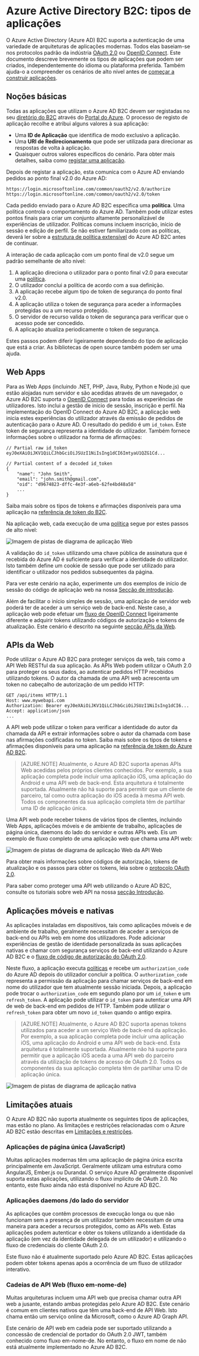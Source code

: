 <properties
    pageTitle="Azure AD B2C | Microsoft Azure"
    description="Os tipos de aplicações que pode criar no Azure Active Directory B2C."
    services="active-directory-b2c"
    documentationCenter=""
    authors="dstrockis"
    manager="msmbaldwin"
    editor=""/>

<tags
    ms.service="active-directory-b2c"
    ms.workload="identity"
    ms.tgt_pltfrm="na"
    ms.devlang="na"
    ms.topic="hero-article"
    ms.date="07/22/2016"
    ms.author="dastrock"/>

# Azure Active Directory B2C: tipos de aplicações

O Azure Active Directory (Azure AD) B2C suporta a autenticação de uma variedade de arquiteturas de aplicações modernas. Todos elas baseiam-se nos protocolos padrão da indústria [OAuth 2.0](active-directory-b2c-reference-protocols.md) ou [OpenID Connect](active-directory-b2c-reference-protocols.md). Este documento descreve brevemente os tipos de aplicações que podem ser criados, independentemente do idioma ou plataforma preferida. Também ajuda-o a compreender os cenários de alto nível antes de [começar a construir aplicações](active-directory-b2c-overview.md#getting-started).

## Noções básicas
Todas as aplicações que utilizam o Azure AD B2C devem ser registadas no seu [diretório do B2C](active-directory-b2c-get-started.md) através do [Portal do Azure](https://portal.azure.com/). O processo de registo de aplicação recolhe e atribui alguns valores à sua aplicação:

- Uma **ID de Aplicação** que identifica de modo exclusivo a aplicação.
- Uma **URI de Redirecionamento** que pode ser utilizada para direcionar as respostas de volta à aplicação.
- Quaisquer outros valores específicos do cenário. Para obter mais detalhes, saiba como [registar uma aplicação](active-directory-b2c-app-registration.md).

Depois de registar a aplicação, esta comunica com o Azure AD enviando pedidos ao ponto final v2.0 do Azure AD:

```
https://login.microsoftonline.com/common/oauth2/v2.0/authorize
https://login.microsoftonline.com/common/oauth2/v2.0/token
```

Cada pedido enviado para o Azure AD B2C especifica uma **política**. Uma política controla o comportamento do Azure AD. Também pode utilizar estes pontos finais para criar um conjunto altamente personalizável de experiências de utilizador. Políticas comuns incluem inscrição, início de sessão e edição de perfil. Se não estiver familiarizado com as políticas, deverá ler sobre a [estrutura de política extensível](active-directory-b2c-reference-policies.md) do Azure AD B2C antes de continuar.

A interação de cada aplicação com um ponto final de v2.0 segue um padrão semelhante de alto nível:

1. A aplicação direciona o utilizador para o ponto final v2.0 para executar uma [política](active-directory-b2c-reference-policies.md).
2. O utilizador conclui a política de acordo com a sua definição.
4. A aplicação recebe algum tipo de token de segurança do ponto final v2.0.
5. A aplicação utiliza o token de segurança para aceder a informações protegidas ou a um recurso protegido.
6. O servidor de recurso valida o token de segurança para verificar que o acesso pode ser concedido.
7. A aplicação atualiza periodicamente o token de segurança.

<!-- TODO: Need a page for libraries to link to -->
Estes passos podem diferir ligeiramente dependendo do tipo de aplicação que está a criar. As bibliotecas de open source também podem ser uma ajuda.

## Web Apps
Para as Web Apps (incluindo .NET, PHP, Java, Ruby, Python e Node.js) que estão alojadas num servidor e são acedidas através de um navegador, o Azure AD B2C suporta o [OpenID Connect](active-directory-b2c-reference-protocols.md) para todas as experiências de utilizadores. Isto inclui a gestão de início de sessão, inscrição e perfil. Na implementação do OpenID Connect do Azure AD B2C, a aplicação web inicia estes experiências do utilizador através da emissão de pedidos de autenticação para o Azure AD. O resultado do pedido é um `id_token`. Este token de segurança representa a identidade do utilizador. Também fornece informações sobre o utilizador na forma de afirmações:

```
// Partial raw id_token
eyJ0eXAiOiJKV1QiLCJhbGciOiJSUzI1NiIsIng1dCI6ImtyaU1QZG1Cd...

// Partial content of a decoded id_token
{
    "name": "John Smith",
    "email": "john.smith@gmail.com",
    "oid": "d9674823-dffc-4e3f-a6eb-62fe4bd48a58"
    ...
}
```

Saiba mais sobre os tipos de tokens e afirmações disponíveis para uma aplicação na [referência de token do B2C](active-directory-b2c-reference-tokens.md).

Na aplicação web, cada execução de uma [política](active-directory-b2c-reference-policies.md) segue por estes passos de alto nível:

![Imagem de pistas de diagrama de aplicação Web](./media/active-directory-b2c-apps/webapp.png)

A validação do `id_token` utilizando uma chave pública de assinatura que é recebida do Azure AD é suficiente para verificar a identidade do utilizador. Isto também define um cookie de sessão que pode ser utilizado para identificar o utilizador nos pedidos subsequentes da página.

Para ver este cenário na ação, experimente um dos exemplos de início de sessão do código de aplicação web na nossa [Secção de introdução](active-directory-b2c-overview.md#getting-started).

Além de facilitar o início simples de sessão, uma aplicação de servidor web poderá ter de aceder a um serviço web de back-end. Neste caso, a aplicação web pode efetuar um [fluxo de OpenID Connect](active-directory-b2c-reference-oidc.md) ligeiramente diferente e adquirir tokens utilizando códigos de autorização e tokens de atualização. Este cenário é descrito na seguinte [secção APIs da Web](#web-apis).

<!--, and in our [WebApp-WebAPI Getting started topic](active-directory-b2c-devquickstarts-web-api-dotnet.md).-->

## APIs da Web
Pode utilizar o Azure AD B2C para proteger serviços da web, tais como a API Web RESTful da sua aplicação. As APIs Web podem utilizar o OAuth 2.0 para proteger os seus dados, ao autenticar pedidos HTTP recebidos utilizando tokens. O autor da chamada de uma API web acrescenta um token no cabeçalho de autorização de um pedido HTTP:

```
GET /api/items HTTP/1.1
Host: www.mywebapi.com
Authorization: Bearer eyJ0eXAiOiJKV1QiLCJhbGciOiJSUzI1NiIsIng1dCI6...
Accept: application/json
...
```

A API web pode utilizar o token para verificar a identidade do autor da chamada da API e extrair informações sobre o autor da chamada com base nas afirmações codificadas no token. Saiba mais sobre os tipos de tokens e afirmações disponíveis para uma aplicação na [referência de token do Azure AD B2C](active-directory-b2c-reference-tokens.md).

> [AZURE.NOTE]
    Atualmente, o Azure AD B2C suporta apenas APIs Web acedidas pelos próprios clientes conhecidos. Por exemplo, a sua aplicação completa pode incluir uma aplicação iOS, uma aplicação do Android e uma API web de back-end. Esta arquitetura é totalmente suportada. Atualmente não há suporte para permitir que um cliente de parceiro, tal como outra aplicação do iOS aceda à mesma API web. Todos os componentes da sua aplicação completa têm de partilhar uma ID de aplicação única.

Uma API web pode receber tokens de vários tipos de clientes, incluindo Web Apps, aplicações móveis e de ambiente de trabalho, aplicações de página única, daemons do lado do servidor e outras APIs web. Eis um exemplo de fluxo completo de uma aplicação web que chama uma API web:

![Imagem de pistas de diagrama de aplicação Web da API Web](./media/active-directory-b2c-apps/webapi.png)

Para obter mais informações sobre códigos de autorização, tokens de atualização e os passos para obter os tokens, leia sobre o [protocolo OAuth 2.0](active-directory-b2c-reference-oauth-code.md).

Para saber como proteger uma API web utilizando o Azure AD B2C, consulte os tutoriais sobre web API na nossa [secção Introdução](active-directory-b2c-overview.md#getting-started).

## Aplicações móveis e nativas
As aplicações instaladas em dispositivos, tais como aplicações móveis e de ambiente de trabalho, geralmente necessitam de aceder a serviços de back-end ou APIs web em nome dos utilizadores. Pode adicionar experiências de gestão de identidade personalizada às suas aplicações nativas e chamar com segurança serviços de back-end utilizando o Azure AD B2C e o [fluxo de código de autorização do OAuth 2.0](active-directory-b2c-reference-oauth-code.md).  

Neste fluxo, a aplicação executa [políticas](active-directory-b2c-reference-policies.md) e recebe um `authorization_code` do Azure AD depois do utilizador concluir a política. O `authorization_code` representa a permissão da aplicação para chamar serviços de back-end em nome do utilizador que tem atualmente sessão iniciada. Depois, a aplicação pode trocar o `authorization_code` em segundo plano por um `id_token` e um `refresh_token`.  A aplicação pode utilizar o `id_token` para autenticar uma API de web de back-end em pedidos de HTTP. Também pode utilizar o `refresh_token` para obter um novo `id_token` quando o antigo expira.

> [AZURE.NOTE]
    Atualmente, o Azure AD B2C suporta apenas tokens utilizados para aceder a um serviço Web de back-end da aplicação. Por exemplo, a sua aplicação completa pode incluir uma aplicação iOS, uma aplicação do Android e uma API web de back-end. Esta arquitetura é totalmente suportada. Atualmente não há suporte para permitir que a aplicação iOS aceda a uma API web do parceiro através da utilização de tokens de acesso de OAuth 2.0. Todos os componentes da sua aplicação completa têm de partilhar uma ID de aplicação única.

![Imagem de pistas de diagrama de aplicação nativa](./media/active-directory-b2c-apps/native.png)

## Limitações atuais
O Azure AD B2C não suporta atualmente os seguintes tipos de aplicações, mas estão no plano. As limitações e restrições relacionadas com o Azure AD B2C estão descritas em [Limitações e restrições](active-directory-b2c-limitations.md).

### Aplicações de página única (JavaScript)
Muitas aplicações modernas têm uma aplicação de página única escrita principalmente em JavaScript. Geralmente utilizam uma estrutura como AngularJS, Ember.js ou Durandal. O serviço Azure AD geralmente disponível suporta estas aplicações, utilizando o fluxo implícito de OAuth 2.0. No entanto, este fluxo ainda não está disponível no Azure AD B2C.

### Aplicações daemons /do lado do servidor
As aplicações que contêm processos de execução longa ou que não funcionam sem a presença de um utilizador também necessitam de uma maneira para aceder a recursos protegidos, como as APIs web. Estas aplicações podem autenticar e obter os tokens utilizando a identidade da aplicação (em vez da identidade delegada de um utilizador) e utilizando o fluxo de credenciais do cliente OAuth 2.0.

Este fluxo não é atualmente suportado pelo Azure AD B2C. Estas aplicações podem obter tokens apenas após a ocorrência de um fluxo de utilizador interativo.

### Cadeias de API Web (fluxo em-nome-de)
Muitas arquiteturas incluem uma API web que precisa chamar outra API web a jusante, estando ambas protegidas pelo Azure AD B2C. Este cenário é comum em clientes nativos que têm uma back-end de API Web. Isto chama então um serviço online da Microsoft, como o Azure AD Graph API.

Este cenário de API web em cadeia pode ser suportado utilizando a concessão de credencial de portador do OAuth 2.0 JWT, também conhecido como fluxo em-nome-de.  No entanto, o fluxo em nome de não está atualmente implementado no Azure AD B2C.



<!--HONumber=Aug16_HO1-->


